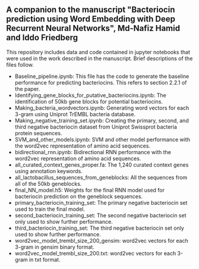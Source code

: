 ## A companion to the manuscript "Bacteriocin prediction using Word Embedding with Deep Recurrent Neural Networks", Md-Nafiz Hamid and Iddo Friedberg

This repository includes data and code contained in jupyter notebooks that were used in the work described in the manuscript.
Brief descriptions of the files follow.

- Baseline_pipeline.ipynb: This file has the code to generate the baseline performance for predicting bacteriocins. This refers to section 2.2.1 of the paper.
- Identifying_gene_blocks_for_putative_bacteriocins.ipynb: The identification of 50kb gene blocks for potential bacteriocins.
- Making_bacteria_wordvectors.ipynb: Generating word vectors for each 3-gram using Uniprot TrEMBL bacteria database.
- Making_negative_training_set.ipynb: Creating the primary, second, and third negative bacteriocin dataset from Uniprot Swissprot bacteria protein sequences. 
- SVM_and_other_models.ipynb: SVM and other model performance with the word2vec representation of amino acid sequences.
- bidirectional_rnn.ipynb: Bidirectional RNN performance with the word2vec representation of amino acid sequences.
- all_curated_context_genes_proper.fa: The 1,240 curated context genes using annotation keywords.
- all_lactobacillus_sequences_from_geneblocks: All the sequences from all of the 50kb geneblocks.
- final_NN_model.h5: Weights for the final RNN model used for bacteriocin prediction on the geneblock sequences.
- primary_bacteriocin_training_set: The primary negative bacteriocin set used to train the final model.
- second_bacteriocin_training_set: The second negative bacteriocin set only used to show further performance.
- third_bacteriocin_training_set: The third negative bacteriocin set only used to show further performance.
- word2vec_model_trembl_size_200_gensim: word2vec vectors for each 3-gram in gensim binary format.
- word2vec_model_trembl_size_200.txt: word2vec vectors for each 3-gram in txt format.
